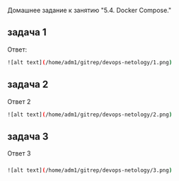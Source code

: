 Домашнее задание к занятию "5.4.  Docker Compose."

##  задача 1

Ответ:
```bash
![alt text](/home/adm1/gitrep/devops-netology/1.png) 
```


##  задача 2
Ответ 2
```bash
![alt text](/home/adm1/gitrep/devops-netology/2.png) 
```

##  задача 3
Ответ 3
### 
```bash
![alt text](/home/adm1/gitrep/devops-netology/3.png) 
```




